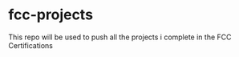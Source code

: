 # fcc-projects
This repo will be used to push all the projects i complete in the FCC Certifications
